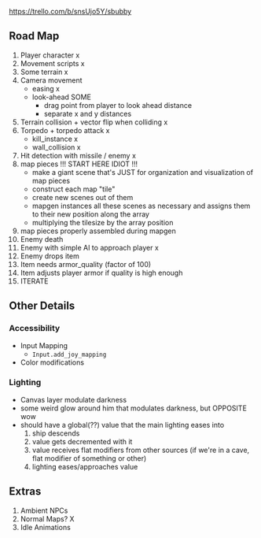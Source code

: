 https://trello.com/b/snsUjo5Y/sbubby

## Road Map

1. Player character x
1. Movement scripts x
1. Some terrain x
1. Camera movement
    - easing x
    - look-ahead SOME
        - drag point from player to look ahead distance
        - separate x and y distances
1. Terrain collision + vector flip when colliding x
1. Torpedo + torpedo attack x
    - kill_instance x
    - wall_collision x
1. Hit detection with missile / enemy x
1. map pieces !!! START HERE IDIOT !!!
    - make a giant scene that's JUST for organization and visualization of map pieces
    - construct each map "tile"
    - create new scenes out of them
    - mapgen instances all these scenes as necessary and assigns them to their new position along the array
    - multiplying the tilesize by the array position
1. map pieces properly assembled during mapgen
1. Enemy death
1. Enemy with simple AI to approach player x
1. Enemy drops item
1. Item needs armor_quality (factor of 100)
1. Item adjusts player armor if quality is high enough
1. ITERATE

## Other Details

### Accessibility
- Input Mapping
  - `Input.add_joy_mapping`
- Color modifications

### Lighting
- Canvas layer modulate darkness
- some weird glow around him that modulates darkness, but OPPOSITE wow
- should have a global(??) value that the main lighting eases into
    1. ship descends
    1. value gets decremented with it
    1. value receives flat modifiers from other sources (if we're in a cave, flat modifier of something or other)
    1. lighting eases/approaches value

## Extras
1. Ambient NPCs
1. Normal Maps? X
1. Idle Animations
